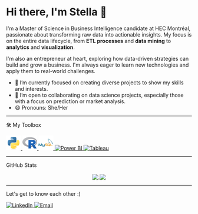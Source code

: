 # Hi there, I'm Stella 👋

I'm a Master of Science in Business Intelligence candidate at HEC Montréal, passionate about transforming raw data into actionable insights. My focus is on the entire data lifecycle, from **ETL processes** and **data mining** to **analytics** and **visualization**. 

I'm also an entrepreneur at heart, exploring how data-driven strategies can build and grow a business. I'm always eager to learn new technologies and apply them to real-world challenges.

* 🌱 I’m currently focused on creating diverse projects to show my skills and interests.
* 💞️ I’m open to collaborating on data science projects, especially those with a focus on prediction or market analysis.
* 😄 Pronouns: She/Her

-------

🛠️ My Toolbox

<p align="left">
  <a href="https://www.python.org" target="_blank"> 
    <img src="https://raw.githubusercontent.com/devicons/devicon/master/icons/python/python-original.svg" alt="python" width="40" height="40"/> 
  </a>
  <a href="https://www.r-project.org/" target="_blank">
    <img src="https://raw.githubusercontent.com/devicons/devicon/master/icons/r/r-original.svg" alt="R" width="40" height="40"/>
  </a>
  <a href="https://www.mysql.com/" target="_blank"> 
    <img src="https://raw.githubusercontent.com/devicons/devicon/master/icons/mysql/mysql-original-wordmark.svg" alt="mysql" width="40" height="40"/> 
  </a>
  <a href="https://powerbi.microsoft.com/en-us/" target="_blank">
    <img src="https://cdn.simpleicons.org/powerbi/F2C811" alt="Power BI" width="40" height="40"/>
  </a>
   <a href="https://www.tableau.com/" target="_blank">
    <img src="https://cdn.simpleicons.org/tableau/E97627" alt="Tableau" width="40" height="40"/>
  </a>
</p>

---

GitHub Stats

<p align="center">
  <a href="https://github.com/anuraghazra/github-readme-stats">
    <img align="center" src="https://github-readme-stats.vercel.app/api?username=Stellatwara&show_icons=true&theme=radical" />
  </a>
  <a href="https://github.com/anuraghazra/github-readme-stats">
    <img align="center" src="https://github-readme-stats.vercel.app/api/top-langs/?username=Stellatwara&layout=compact&theme=radical" />
  </a>
</p>

---

Let's get to know each other :) 

<p align="left">
  <a href="https://www.linkedin.com/in/stella-twarabimenye-9330a9148/" target="_blank">
    <img src="https://img.shields.io/badge/LinkedIn-0077B5?style=for-the-badge&logo=linkedin&logoColor=white" alt="LinkedIn"/>
  </a>
  <a href="mailto:stella.twara@gmail.com">
    <img src="https://img.shields.io/badge/Email-D14836?style=for-the-badge&logo=gmail&logoColor=white" alt="Email"/>
  </a>
</p>
<!---
Stellatwara/Stellatwara is a ✨ special ✨ repository because its `README.md` (this file) appears on your GitHub profile.
You can click the Preview link to take a look at your changes.
--->
